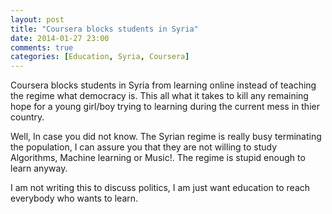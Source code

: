 ```yaml
---
layout: post
title: "Coursera blocks students in Syria"
date: 2014-01-27 23:00
comments: true
categories: [Education, Syria, Coursera]
---
```

Coursera blocks students in Syria from learning online instead of teaching the regime what democracy is. 
This all what it takes to kill any remaining hope for a young girl/boy
trying to learning during the current mess in thier country. 

Well, In case you did not know. The Syrian regime is really busy
terminating the population, I can assure you that they are not willing to
study Algorithms, Machine learning or Music!. The regime is stupid enough to learn anyway.

I am not writing this to discuss politics, I am just want education to
reach everybody who wants to learn.
